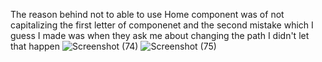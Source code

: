 The reason behind not to able to use Home component was of not capitalizing the first letter of componenet and the second mistake which I guess I made was when they ask me about changing the path I didn't let that happen 
![Screenshot (74)](https://github.com/SANGAAM/task/assets/96041004/67362dec-7058-4f8c-9750-e68211604b80)
![Screenshot (75)](https://github.com/SANGAAM/task/assets/96041004/ff79b1d6-23a8-4ded-891d-d52774458a3a)
